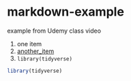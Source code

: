 # markdown-example
example from Udemy class video

1. one item
2. [another_item](google.com)
3. `library(tidyverse)`

```r
library(tidyverse)
```
